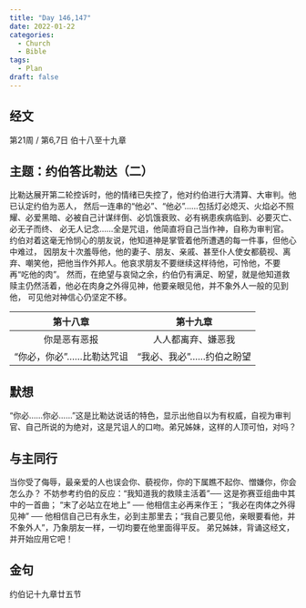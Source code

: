 ```yaml
---
title: "Day 146,147"
date: 2022-01-22
categories:
  - Church
  - Bible
tags:
  - Plan
draft: false
---
```


## 经文
第21周 / 第6,7日 伯十八至十九章

## 主题：约伯答比勒达（二）
比勒达展开第二轮控诉时，他的情绪已失控了，他对约伯进行大清算、大审判。他已认定约伯为恶人，
然后一连串的“他必”、“他必”……包括灯必熄灭、火焰必不照耀、必爱黑暗、必被自己计谋绊倒、必饥饿衰败、必有祸患疾病临到、必要灭亡、必无子而终、
必无人记念……全是咒诅，他简直将自己当作神，自称为审判官。约伯对着这毫无怜悯心的朋友说，他知道神是掌管着他所遭遇的每一件事，但他心中难过，
因朋友十次羞辱他，他的妻子、朋友、亲戚、甚至仆人使女都藐视、离弃、嘲笑他，把他当作外邦人。他哀求朋友不要继续这样待他，可怜他，不要再“吃他的肉”。
然而，在绝望与哀恸之余，约伯仍有满足、盼望，就是他知道救赎主仍然活着，他必在肉身之外得见神，他要亲眼见他，并不象外人一般的见到他，
可见他对神信心仍坚定不移。

|第十八章          |第十九章          |
|:--------------:|:--------------:|
|你是恶有恶报        |人人都离弃、嫌恶我     |
|“你必，你必”……比勒达咒诅|“我必、我必”……约伯之盼望|

## 默想
“你必……你必……”这是比勒达说话的特色，显示出他自以为有权威，自视为审判官、自己所说的为绝对，这是咒诅人的口吻。弟兄姊妹，这样的人顶可怕，对吗？

## 与主同行
当你受了侮辱，最亲爱的人也误会你、藐视你，你的下属瞧不起你、憎嫌你，你会怎么办？
不妨参考约伯的反应：“我知道我的救赎主活着”── 这是弥赛亚组曲中其中的一首曲；  “末了必站立在地上” ── 他相信主必再来作王；
“我必在肉体之外得见神” ── 他相信自己已有永生，必到主那里去；“我自己要见他，亲眼要看他，并不象外人”，乃象朋友一样，一切均要在他里面得平反。
弟兄姊妹，背诵这经文，并开始应用它吧！

## 金句
约伯记十九章廿五节

[comment]: <> (## 附录)

